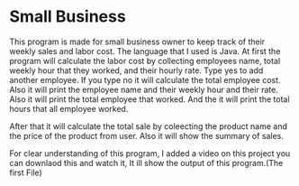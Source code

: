 # Small Business

This program is made for small business owner to keep track of their weekly sales and labor cost.
The language that I used is Java.
At first the program will calculate the labor cost by collecting employees name, total weekly hour that they worked, and their hourly rate.
Type yes to add another employee.
If you type no it will calculate the total employee cost. Also it will print the employee name and their weekly hour and their rate.
Also it will print the total employee that worked. And the it will print the total hours that all employee worked.


After that it will calculate the total sale by coleecting the product name and the price of the product from user.
Also it will show the summary of sales.

 For clear understanding of this program, I added a video on this project you can downlaod this and watch it, It ill show the output of this program.(The first File)
